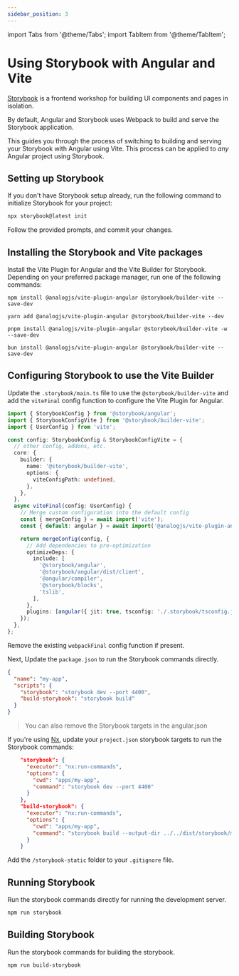 ```yaml
---
sidebar_position: 3
---
```


import Tabs from '@theme/Tabs';
import TabItem from '@theme/TabItem';

# Using Storybook with Angular and Vite

[Storybook](https://storybook.js.org) is a frontend workshop for building UI components and pages in isolation.

By default, Angular and Storybook uses Webpack to build and serve the Storybook application.

This guides you through the process of switching to building and serving your Storybook with Angular using Vite. This process can be applied to _any_ Angular project using Storybook.

## Setting up Storybook

If you don't have Storybook setup already, run the following command to initialize Storybook for your project:

```sh
npx storybook@latest init
```

Follow the provided prompts, and commit your changes.

## Installing the Storybook and Vite packages

Install the Vite Plugin for Angular and the Vite Builder for Storybook. Depending on your preferred package manager, run one of the following commands:

<Tabs groupId="package-manager">
  <TabItem value="npm">

```shell
npm install @analogjs/vite-plugin-angular @storybook/builder-vite --save-dev
```

  </TabItem>

  <TabItem label="yarn" value="yarn">

```shell
yarn add @analogjs/vite-plugin-angular @storybook/builder-vite --dev
```

  </TabItem>

  <TabItem value="pnpm">

```shell
pnpm install @analogjs/vite-plugin-angular @storybook/builder-vite -w --save-dev
```

  </TabItem>

  <TabItem value="bun">

```shell
bun install @analogjs/vite-plugin-angular @storybook/builder-vite --save-dev
```

  </TabItem>  
</Tabs>

## Configuring Storybook to use the Vite Builder

Update the `.storybook/main.ts` file to use the `@storybook/builder-vite` and add the `viteFinal` config function to configure the Vite Plugin for Angular.

```ts
import { StorybookConfig } from '@storybook/angular';
import { StorybookConfigVite } from '@storybook/builder-vite';
import { UserConfig } from 'vite';

const config: StorybookConfig & StorybookConfigVite = {
  // other config, addons, etc.
  core: {
    builder: {
      name: '@storybook/builder-vite',
      options: {
        viteConfigPath: undefined,
      },
    },
  },
  async viteFinal(config: UserConfig) {
    // Merge custom configuration into the default config
    const { mergeConfig } = await import('vite');
    const { default: angular } = await import('@analogjs/vite-plugin-angular');

    return mergeConfig(config, {
      // Add dependencies to pre-optimization
      optimizeDeps: {
        include: [
          '@storybook/angular',
          '@storybook/angular/dist/client',
          '@angular/compiler',
          '@storybook/blocks',
          'tslib',
        ],
      },
      plugins: [angular({ jit: true, tsconfig: './.storybook/tsconfig.json' })],
    });
  },
};
```

Remove the existing `webpackFinal` config function if present.

Next, Update the `package.json` to run the Storybook commands directly.

```json
{
  "name": "my-app",
  "scripts": {
    "storybook": "storybook dev --port 4400",
    "build-storybook": "storybook build"
  }
}
```

> You can also remove the Storybook targets in the angular.json

If you're using [Nx](https://nx.dev), update your `project.json` storybook targets to run the Storybook commands:

```json
    "storybook": {
      "executor": "nx:run-commands",
      "options": {
        "cwd": "apps/my-app",
        "command": "storybook dev --port 4400"
      }
    },
    "build-storybook": {
      "executor": "nx:run-commands",
      "options": {
        "cwd": "apps/my-app",
        "command": "storybook build --output-dir ../../dist/storybook/my-app"
      }
    }
```

Add the `/storybook-static` folder to your `.gitignore` file.

## Running Storybook

Run the storybook commands directly for running the development server.

```sh
npm run storybook
```

## Building Storybook

Run the storybook commands for building the storybook.

```sh
npm run build-storybook
```
